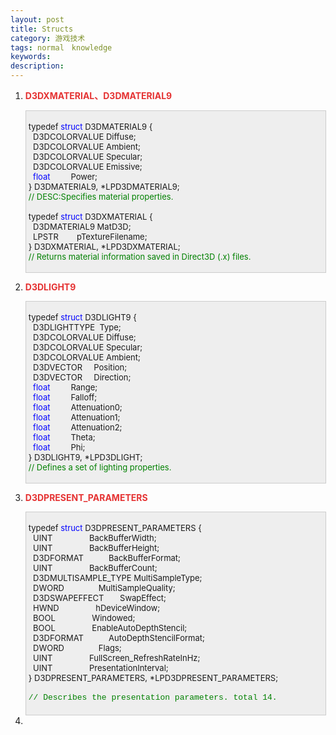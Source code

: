 ```yaml
---
layout: post
title: Structs
category: 游戏技术
tags: normal　knowledge
keywords: 
description: 
---
```


1.  **<span style="color:#e53333;">D3DXMATERIAL、D3DMATERIAL9 </span>**
    <div
    style="border-bottom:#cccccc 1px solid;border-left:#cccccc 1px solid;padding-bottom:4px;background-color:#eeeeee;padding-left:4px;width:98%;padding-right:5px;font-size:13px;word-break:break-all;border-top:#cccccc 1px solid;border-right:#cccccc 1px solid;padding-top:4px;">

    typedef <span style="color:#0000ff;">struct</span> D3DMATERIAL9 {\
       D3DCOLORVALUE Diffuse;\
       D3DCOLORVALUE Ambient;\
       D3DCOLORVALUE Specular;\
       D3DCOLORVALUE Emissive;\
       <span style="color:#0000ff;">float</span>         Power;\
     } D3DMATERIAL9, \*LPD3DMATERIAL9;\
     <span style="color:#008000;">//</span><span
    style="color:#008000;"> DESC:Specifies material properties.</span><span
    style="color:#008000;">\
     </span>\
     typedef <span style="color:#0000ff;">struct</span> D3DXMATERIAL {\
       D3DMATERIAL9 MatD3D;\
       LPSTR        pTextureFilename;\
     } D3DXMATERIAL, \*LPD3DXMATERIAL;\
     <span style="color:#008000;">//</span><span
    style="color:#008000;"> Returns material information saved in Direct3D (.x) files.</span>

    </div>

2.  **<span style="color:#e53333;">D3DLIGHT9</span>**
    <div
    style="border-bottom:#cccccc 1px solid;border-left:#cccccc 1px solid;padding-bottom:4px;background-color:#eeeeee;padding-left:4px;width:98%;padding-right:5px;font-size:13px;word-break:break-all;border-top:#cccccc 1px solid;border-right:#cccccc 1px solid;padding-top:4px;border-image:initial;">

    typedef <span style="color:#0000ff;">struct</span> D3DLIGHT9 {\
       D3DLIGHTTYPE  Type;\
       D3DCOLORVALUE Diffuse;\
       D3DCOLORVALUE Specular;\
       D3DCOLORVALUE Ambient;\
       D3DVECTOR     Position;\
       D3DVECTOR     Direction;\
       <span style="color:#0000ff;">float</span>         Range;\
       <span style="color:#0000ff;">float</span>         Falloff;\
       <span style="color:#0000ff;">float</span>         Attenuation0;\
       <span style="color:#0000ff;">float</span>         Attenuation1;\
       <span style="color:#0000ff;">float</span>         Attenuation2;\
       <span style="color:#0000ff;">float</span>         Theta;\
       <span style="color:#0000ff;">float</span>         Phi;\
     } D3DLIGHT9, \*LPD3DLIGHT;\
     <span style="color:#008000;">//</span><span
    style="color:#008000;"> Defines a set of lighting properties.</span>

    </div>

3.  **<span style="color:#e53333;">D3DPRESENT\_PARAMETERS</span>**
    <div
    style="border-bottom:#cccccc 1px solid;border-left:#cccccc 1px solid;padding-bottom:4px;background-color:#eeeeee;padding-left:4px;width:98%;padding-right:5px;font-size:13px;word-break:break-all;border-top:#cccccc 1px solid;border-right:#cccccc 1px solid;padding-top:4px;">

    typedef <span
    style="color:#0000ff;">struct</span> D3DPRESENT\_PARAMETERS {\
       UINT                BackBufferWidth;\
       UINT                BackBufferHeight;\
       D3DFORMAT           BackBufferFormat;\
       UINT                BackBufferCount;\
       D3DMULTISAMPLE\_TYPE MultiSampleType;\
       DWORD               MultiSampleQuality;\
       D3DSWAPEFFECT       SwapEffect;\
       HWND                hDeviceWindow;\
       BOOL                Windowed;\
       BOOL                EnableAutoDepthStencil;\
       D3DFORMAT           AutoDepthStencilFormat;\
       DWORD               Flags;\
       UINT                FullScreen\_RefreshRateInHz;\
       UINT                PresentationInterval;\
     } D3DPRESENT\_PARAMETERS, \*LPD3DPRESENT\_PARAMETERS;

    <span
    style="widows:2;text-transform:none;text-indent:0px;font:13px/21px verdana, 'courier new';white-space:normal;orphans:2;letter-spacing:normal;color:#008000;word-spacing:0px;-webkit-text-size-adjust:auto;-webkit-text-stroke-width:0px;">//</span><span
    style="widows:2;text-transform:none;text-indent:0px;font:13px/21px verdana, 'courier new';white-space:normal;orphans:2;letter-spacing:normal;color:#008000;word-spacing:0px;-webkit-text-size-adjust:auto;-webkit-text-stroke-width:0px;"> Describes the presentation parameters.
    total 14.</span>

    </div>

4.  




